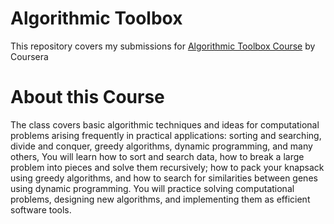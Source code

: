 # Algorithmic Toolbox
This repository covers my submissions for [Algorithmic Toolbox Course](https://www.coursera.org/learn/algorithmic-toolbox/) by Coursera 

# About this Course
The class covers basic algorithmic techniques and ideas for computational problems arising frequently in practical applications: sorting and searching, divide and conquer, greedy algorithms, dynamic programming, and many others, You will learn how to sort and search data, how to break a large problem into pieces and solve them recursively; how to pack your knapsack using greedy algorithms, and how to search for similarities between genes using dynamic programming. You will practice solving computational problems, designing new algorithms, and implementing them as efficient software tools.

